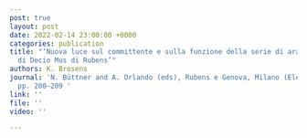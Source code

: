 ```yaml
---
post: true
layout: post
date: 2022-02-14 23:00:00 +0000
categories: publication
title: "‘Nuova luce sul committente e sulla funzione della serie di arazzi Storia
  di Decio Mus di Rubens’"
authors: K. Brosens
journal: 'N. Büttner and A. Orlando (eds), Rubens e Genova, Milano (Electa), 2022,
  pp. 200–209 '
link: ''
file: ''
video: ''

---
```

